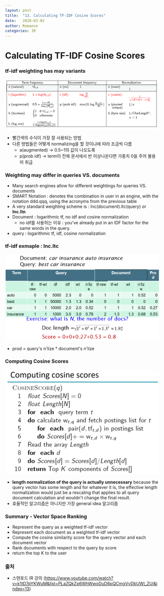 ```yaml
---
layout: post
title:  "13. Calculating TF-IDF Cosine Scores"
date:   2020-03-02
author: Romance
categories: IR
---
```

# Calculating TF-IDF Cosine Scores

### tf-idf weighting has may variants

<img src="/assets/image/tfidf.PNG">

- 빨간색의 수식이 가장 잘 사용되는 방법
- 다른 방법들은 어떻게 normalizing을 할 것이냐에 따라 조금씩 다름
  - a(augmented)  $\rightarrow$ 0.5~1의 값이 나오도록
  - p(prob idf) $\rightarrow$ term이 전체 문서에서 반 이상나온다면 가중치 0을 주어 불용어 취급



### Weighting may differ in queries VS. documents

- Many search engines allow for different weightings for queries VS. documents
- SMART Notation : denotes the combination in user in an engine, with the notation ddd.qqq, using the acronyms from the previous table
- A very standard weighting scheme is : lnc(document).ltc(query) or **lnc.ltn**
- Document : logarithmic tf, no idf and cosine normalization
  -  no idf를 사용하는 이유 : you've already put in an IDF factor for the same words in the query.
- query : logarithmic tf, idf, cosine normalization



### tf-idf exmaple : lnc.ltc

<img src="/assets/image/ltnlnc.PNG">

- prod = query's n'lize * document's n'lize



### Computing Cosine Scores

<img src="/assets/image/cosinescores.PNG">

- **length normalization of the query is actually unnecessary** because the query vector has some length and for whatever it is, the effective length normalization would just be a rescaling that applies to all query document calculation and wouldn't change the final result.
- 효율적인 알고리즘은 아니지만 가장 general idea 알고리즘



### Summary - Vector Space Ranking

- Represent the query as a weighted tf-idf vector
- Represent each document as a weighted tf-idf vector
- Compute the cosine similarity score for the query vector and each document vector
- Rank documents with respect to the query by score
- return the top K to the user



### 출처 

- 스탠포드 IR 강의 (https://www.youtube.com/watch?v=k1tD7pYKWuM&list=PLaZQkZp6WhWwoDuD6pQCmgVyDbUWl_ZUi&index=13)
